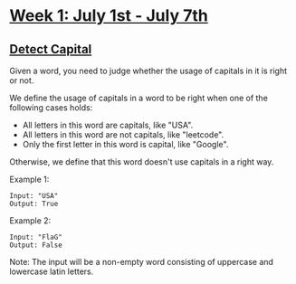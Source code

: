 # [Week 1: July 1st - July 7th](https://leetcode.com/explore/challenge/card/august-leetcoding-challenge/549/week-1-august-1st-august-7th/)

## [Detect Capital](https://leetcode.com/problems/detect-capital/)

Given a word, you need to judge whether the usage of capitals in it is right or not.

We define the usage of capitals in a word to be right when one of the following cases holds:
- All letters in this word are capitals, like "USA".
- All letters in this word are not capitals, like "leetcode".
- Only the first letter in this word is capital, like "Google".

Otherwise, we define that this word doesn't use capitals in a right way.

Example 1:
```
Input: "USA"
Output: True
```

Example 2:
```
Input: "FlaG"
Output: False
```

Note: The input will be a non-empty word consisting of uppercase and lowercase latin letters.

